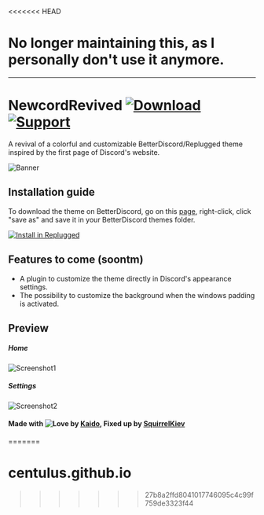 <<<<<<< HEAD
# No longer maintaining this, as I personally don't use it anymore. 

---

# NewcordRevived [![Download][download-badge]][download-link] [![Support][support-badge]][support-link]

[download-badge]: https://raw.githubusercontent.com/SquirrelKiev/NewcordRevived/main/icons/github/download.svg
[support-badge]: https://raw.githubusercontent.com/SquirrelKiev/NewcordRevived/main/icons/github/support.svg
[download-link]: https://raw.githubusercontent.com/SquirrelKiev/NewcordRevived/main/src/newcord.theme.css
[support-link]: https://github.com/SquirrelKiev/NewcordRevived/issues

A revival of a colorful and customizable BetterDiscord/Replugged theme inspired by the first page of Discord's website.

![Banner](https://raw.githubusercontent.com/SquirrelKiev/NewcordRevived/main/icons/github/NewcordBanner.png)

## Installation guide

To download the theme on BetterDiscord, go on this [page][download-link], right-click, click "save as" and save it in your BetterDiscord themes folder. 

[![Install in Replugged](https://img.shields.io/badge/-Install%20in%20Replugged-blue?style=for-the-badge&logo=none)](https://replugged.dev/install?identifier=SquirrelKiev/NewcordRevived&source=github)

## Features to come (soontm)

-   A plugin to customize the theme directly in Discord's appearance settings.
-   The possibility to customize the background when the windows padding is activated.

## Preview

##### Home

![Screenshot1](https://github.com/SquirrelKiev/NewcordRevived/blob/main/icons/github/NewcordHome.png)

##### Settings

![Screenshot2](https://github.com/SquirrelKiev/NewcordRevived/blob/main/icons/github/NewcordSettings.png)

#### **Made with ![Love](https://raw.githubusercontent.com/SquirrelKiev/NewcordRevived/main/icons/github/heart.svg) by [Kaido](https://github.com/kaiidoo), Fixed up by [SquirrelKiev](https://github.com/SquirrelKiev)**
=======
# centulus.github.io
>>>>>>> 27b8a2ffd8041017746095c4c99f759de3323f44
